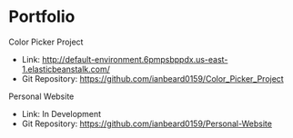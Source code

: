 # Portfolio

Color Picker Project
- Link: http://default-environment.6pmpsbppdx.us-east-1.elasticbeanstalk.com/
- Git Repository: https://github.com/ianbeard0159/Color_Picker_Project

Personal Website
- Link: In Development
- Git Repository: https://github.com/ianbeard0159/Personal-Website
